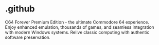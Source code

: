# .github
C64 Forever Premium Edition - the ultimate Commodore 64 experience. Enjoy enhanced emulation, thousands of games, and seamless integration with modern Windows systems. Relive classic computing with authentic software preservation.
